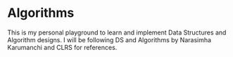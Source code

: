 # Algorithms
This is my personal playground to learn and implement Data Structures and Algorithm designs. I will be following DS and Algorithms by Narasimha Karumanchi and CLRS for references.
